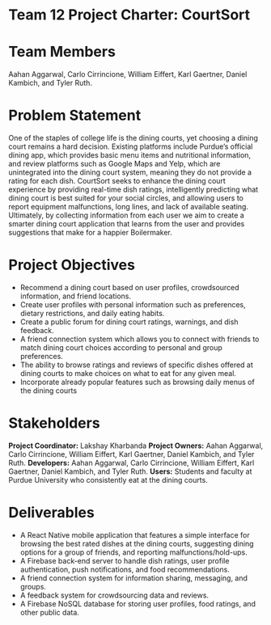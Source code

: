 # Team 12 Project Charter: CourtSort

# Team Members

Aahan Aggarwal, Carlo Cirrincione, William Eiffert, Karl Gaertner, Daniel Kambich, and Tyler Ruth.

# Problem Statement
One of the staples of college life is the dining courts, yet choosing a dining court remains a hard decision. Existing platforms include Purdue’s official dining app, which provides basic menu items and nutritional information, and review platforms such as Google Maps and Yelp, which are unintegrated into the dining court system, meaning they do not provide a rating for each dish. CourtSort seeks to enhance the dining court experience by providing real-time dish ratings, intelligently predicting what dining court is best suited for your social circles, and allowing users to report equipment malfunctions, long lines, and lack of available seating. Ultimately, by collecting information from each user we aim to create a smarter dining court application that learns from the user and provides suggestions that make for a happier Boilermaker.

# Project Objectives
* Recommend a dining court based on user profiles, crowdsourced information, and friend locations.
* Create user profiles with personal information such as preferences, dietary restrictions, and daily eating habits.
* Create a public forum for dining court ratings, warnings, and dish feedback. 
* A friend connection system which allows you to connect with friends to match dining court choices according to personal and group preferences.
* The ability to browse ratings and reviews of specific dishes offered at dining courts to make choices on what to eat for any given meal.
* Incorporate already popular features such as browsing daily menus of the dining courts

# Stakeholders
**Project Coordinator:** Lakshay Kharbanda
**Project Owners:** Aahan Aggarwal, Carlo Cirrincione, William Eiffert, Karl Gaertner, Daniel Kambich, and Tyler Ruth.
**Developers:** Aahan Aggarwal, Carlo Cirrincione, William Eiffert, Karl Gaertner, Daniel Kambich, and Tyler Ruth.
**Users:** Students and faculty at Purdue University who consistently eat at the dining courts.

# Deliverables
* A React Native mobile application that features a simple interface for browsing the best rated dishes at the dining courts, suggesting dining options for a group of friends, and reporting malfunctions/hold-ups.
* A Firebase back-end server to handle dish ratings, user profile authentication, push notifications, and food recommendations.
* A friend connection system for information sharing, messaging, and groups.
* A feedback system for crowdsourcing data and reviews.
* A Firebase NoSQL database for storing user profiles, food ratings, and other public data.
